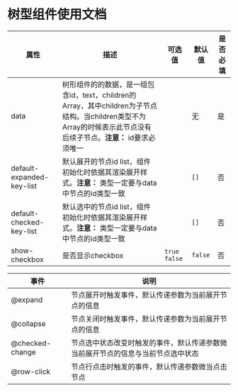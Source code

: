 # 树型组件使用文档

| 属性                        | 描述                                       | 可选值            | 默认值     | 是否必填 |
| ------------------------- | ---------------------------------------- | -------------- | ------- | ---- |
| data                      | 树形组件的的数据，是一组包含id，text，children的Array，其中children为子节点结构。当children类型不为Array的时候表示此节点没有后续子节点。**注意：** id要求必须唯一 |                | 无       | 是    |
| default-expanded-key-list | 默认展开的节点id list，组件初始化时依据其渲染展开样式。**注意：** 类型一定要与data中节点的id类型一致 |                | `[]`    | 否    |
| default-checked-key-list  | 默认选中的节点id list，组件初始化时依据其渲染展开样式。**注意：** 类型一定要与data中节点的id类型一致 |                | `[]`    | 否    |
| show-checkbox             | 是否显示checkbox                             | `true` `false` | `false` | 否    |

| 事件              | 说明                                       |
| --------------- | ---------------------------------------- |
| @expand         | 节点展开时触发事件，默认传递参数为当前展开节点的信息               |
| @collapse       | 节点关闭时触发事件，默认传递参数为当前展开节点的信息               |
| @checked-change | 节点选中状态改变时触发的事件，默认传递参数微当前展开节点的信息与当前节点选中状态 |
| @row-click      | 节点行点击时触发的事件，默认传递参数微当点击节点                 |
